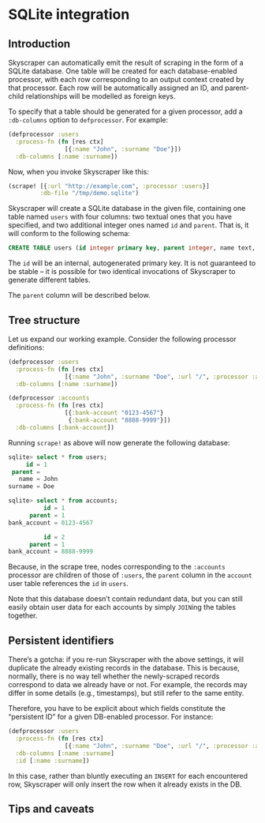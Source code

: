 # SQLite integration

## Introduction

Skyscraper can automatically emit the result of scraping in the form of a SQLite database.  One table will be created for each database-enabled processor, with each row corresponding to an output context created by that processor. Each row will be automatically assigned an ID, and parent-child relationships will be modelled as foreign keys.

To specify that a table should be generated for a given processor, add a `:db-columns` option to `defprocessor`. For example:

```clojure
(defprocessor :users
  :process-fn (fn [res ctx]
                [{:name "John", :surname "Doe"}])
  :db-columns [:name :surname])
```

Now, when you invoke Skyscraper like this:

```clojure
(scrape! [{:url "http://example.com", :processor :users}]
         :db-file "/tmp/demo.sqlite")
```

Skyscraper will create a SQLite database in the given file, containing one table named `users` with four columns: two textual ones that you have specified, and two additional integer ones named `id` and `parent`. That is, it will conform to the following schema:

```sql
CREATE TABLE users (id integer primary key, parent integer, name text, surname text);
```

The `id` will be an internal, autogenerated primary key. It is not guaranteed to be stable – it is possible for two identical invocations of Skyscraper to generate different tables.

The `parent` column will be described below.

## Tree structure

Let us expand our working example. Consider the following processor definitions:

```clojure
(defprocessor :users
  :process-fn (fn [res ctx]
                [{:name "John", :surname "Doe", :url "/", :processor :accounts}])
  :db-columns [:name :surname])

(defprocessor :accounts
  :process-fn (fn [res ctx]
                [{:bank-account "0123-4567"}
                 {:bank-account "8888-9999"}])
  :db-columns [:bank-account])
```

Running `scrape!` as above will now generate the following database:

```sql
sqlite> select * from users;
     id = 1
 parent =
   name = John
surname = Doe

sqlite> select * from accounts;
          id = 1
      parent = 1
bank_account = 0123-4567

          id = 2
      parent = 1
bank_account = 8888-9999
```

Because, in the scrape tree, nodes corresponding to the `:accounts` processor are children of those of `:users`, the `parent` column in the `account` user table references the `id` in `users`.

Note that this database doesn’t contain redundant data, but you can still easily obtain user data for each accounts by simply `JOIN`ing the tables together.

## Persistent identifiers

There’s a gotcha: if you re-run Skyscraper with the above settings, it will duplicate the already existing records in the database. This is because, normally, there is no way tell whether the newly-scraped records correspond to data we already have or not. For example, the records may differ in some details (e.g., timestamps), but still refer to the same entity.

Therefore, you have to be explicit about which fields constitute the “persistent ID” for a given DB-enabled processor. For instance:

```clojure
(defprocessor :users
  :process-fn (fn [res ctx]
                [{:name "John", :surname "Doe", :url "/", :processor :accounts}])
  :db-columns [:name :surname]
  :id [:name :surname])
```

In this case, rather than bluntly executing an `INSERT` for each encountered row, Skyscraper will only insert the row when it already exists in the DB.

## Tips and caveats
